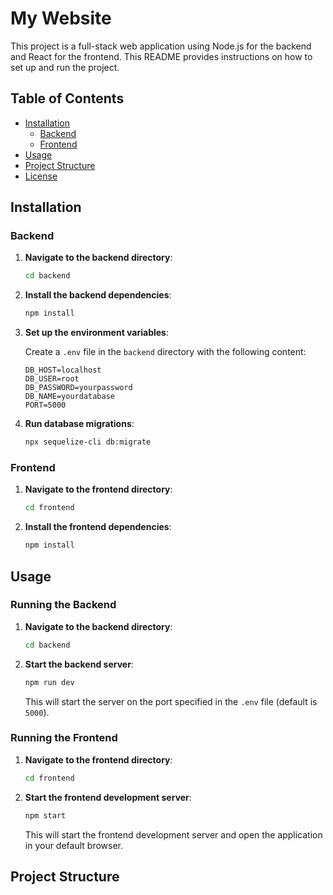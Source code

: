 # My Website

This project is a full-stack web application using Node.js for the backend and React for the frontend. This README provides instructions on how to set up and run the project.

## Table of Contents

- [Installation](#installation)
  - [Backend](#backend)
  - [Frontend](#frontend)
- [Usage](#usage)
- [Project Structure](#project-structure)
- [License](#license)

## Installation

### Backend

1. **Navigate to the backend directory**:

    ```bash
    cd backend
    ```

2. **Install the backend dependencies**:

    ```bash
    npm install
    ```

3. **Set up the environment variables**:

    Create a `.env` file in the `backend` directory with the following content:

    ```env
    DB_HOST=localhost
    DB_USER=root
    DB_PASSWORD=yourpassword
    DB_NAME=yourdatabase
    PORT=5000
    ```

4. **Run database migrations**:

    ```bash
    npx sequelize-cli db:migrate
    ```

### Frontend

1. **Navigate to the frontend directory**:

    ```bash
    cd frontend
    ```

2. **Install the frontend dependencies**:

    ```bash
    npm install
    ```

## Usage

### Running the Backend

1. **Navigate to the backend directory**:

    ```bash
    cd backend
    ```

2. **Start the backend server**:

    ```bash
    npm run dev
    ```

    This will start the server on the port specified in the `.env` file (default is `5000`).

### Running the Frontend

1. **Navigate to the frontend directory**:

    ```bash
    cd frontend
    ```

2. **Start the frontend development server**:

    ```bash
    npm start
    ```

    This will start the frontend development server and open the application in your default browser.

## Project Structure

